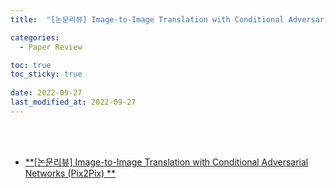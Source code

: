 ```yaml
---
title:  "[논문리뷰] Image-to-Image Translation with Conditional Adversarial Networks(Pix2Pix)"

categories:
  - Paper Review

toc: true
toc_sticky: true
 
date: 2022-09-27
last_modified_at: 2022-09-27
---
```


<br/><br/>


- [**[논문리뷰] Image-to-Image Translation with Conditional Adversarial Networks (Pix2Pix) **](https://scratched-rayon-d71.notion.site/2-12d718b4ca37412f9f213c4d5ac8976f)
